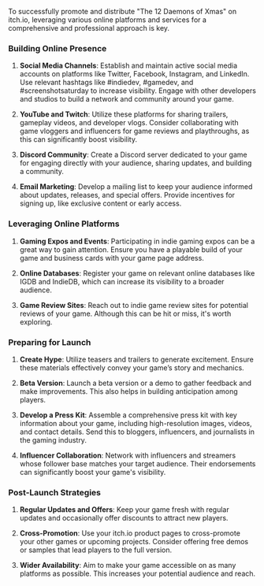 To successfully promote and distribute "The 12 Daemons of Xmas" on itch.io, leveraging various online platforms and services for a comprehensive and professional approach is key.

### Building Online Presence

1. **Social Media Channels**: Establish and maintain active social media accounts on platforms like Twitter, Facebook, Instagram, and LinkedIn. Use relevant hashtags like #indiedev, #gamedev, and #screenshotsaturday to increase visibility. Engage with other developers and studios to build a network and community around your game.

2. **YouTube and Twitch**: Utilize these platforms for sharing trailers, gameplay videos, and developer vlogs. Consider collaborating with game vloggers and influencers for game reviews and playthroughs, as this can significantly boost visibility.

3. **Discord Community**: Create a Discord server dedicated to your game for engaging directly with your audience, sharing updates, and building a community.

4. **Email Marketing**: Develop a mailing list to keep your audience informed about updates, releases, and special offers. Provide incentives for signing up, like exclusive content or early access.

### Leveraging Online Platforms

1. **Gaming Expos and Events**: Participating in indie gaming expos can be a great way to gain attention. Ensure you have a playable build of your game and business cards with your game page address.

2. **Online Databases**: Register your game on relevant online databases like IGDB and IndieDB, which can increase its visibility to a broader audience.

3. **Game Review Sites**: Reach out to indie game review sites for potential reviews of your game. Although this can be hit or miss, it's worth exploring.

### Preparing for Launch

1. **Create Hype**: Utilize teasers and trailers to generate excitement. Ensure these materials effectively convey your game’s story and mechanics.

2. **Beta Version**: Launch a beta version or a demo to gather feedback and make improvements. This also helps in building anticipation among players.

3. **Develop a Press Kit**: Assemble a comprehensive press kit with key information about your game, including high-resolution images, videos, and contact details. Send this to bloggers, influencers, and journalists in the gaming industry.

4. **Influencer Collaboration**: Network with influencers and streamers whose follower base matches your target audience. Their endorsements can significantly boost your game's visibility.

### Post-Launch Strategies

1. **Regular Updates and Offers**: Keep your game fresh with regular updates and occasionally offer discounts to attract new players.

2. **Cross-Promotion**: Use your itch.io product pages to cross-promote your other games or upcoming projects. Consider offering free demos or samples that lead players to the full version.

3. **Wider Availability**: Aim to make your game accessible on as many platforms as possible. This increases your potential audience and reach.
